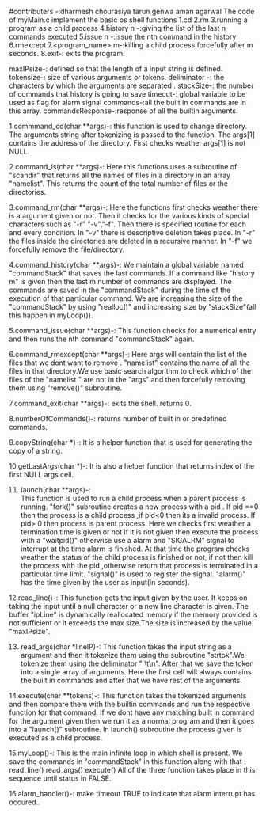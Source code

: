 #contributers -:dharmesh chourasiya
                tarun genwa
                aman agarwal
The code of myMain.c implement the basic os shell functions
      1.cd
      2.rm
      3.running a program as a child process
      4.history n -:giving the list of the last n commands     executed
      5.issue n -:issue the nth command in the history
      6.rmexcept
      7.<program_name> m-:killing a child process forcefully after m seconds.
      8.exit-: exits the program.

maxIPsize-: defined so that the length of a input string is defined.
tokensize-: size of various arguments or tokens.
deliminator -: the characters by which the arguments are separated .
stackSize-:  the number of commands that history is going to save
timeout-: global variable to be used as flag for alarm signal
commands-:all the built in commands are in this array.
commandsResponse-:response of all the builtin arguments.


1.commmand_cd(char **args)-:
        this function is used to change directory. The arguments string after
        tokenizing is passed to the function. The args[1] contains the address
        of the directory. First checks weather args[1] is not NULL.

2.command_ls(char **args)-:
        Here this functions uses a subroutine of "scandir" that returns all the
        names of files in a directory in an array "namelist". This returns the
        count of the total number of files or the directories.

3.command_rm(char **args)-:
        Here the functions first checks weather there is a argument given or not.
        Then it checks for the various kinds of special characters such as "-r"
        "-v","-f". Then there is specified routine for each and every condition.
        In "-v" there is  descriptive deletion takes place.
        In "-r" the files inside the directories are deleted in a recursive manner.
        In "-f" we forcefully remove the file/directory.

4.command_history(char **args)-:
        We maintain a global variable named "commandStack" that saves the last
        commands. If a command like "history m" is given then the last m number
        of commands are displayed. The commands are saved in the "commandStack"
        during the time of the execution of that particular command.
        We are increasing the size of the "commandStack" by using "realloc()" and
        increasing size by "stackSize"(all this happen in myLoop()).

5.command_issue(char **args)-:
        This function checks for a numerical entry and then runs the nth command
        "commandStack" again.

6.command_rmexcept(char **args)-:
        Here args will contain the list of the files that we dont want to remove .
        "namelist" contains the name of all the files in that directory.We use
        basic search algorithm to check which of the files of the "namelist " are
        not in the "args" and then forcefully removing them using "remove()" subroutine.

7.command_exit(char **args)-:
        exits the shell.
        returns 0.

8.numberOfCommands()-:
        returns number of built in or predefined commands.

9.copyString(char *)-:
        It is a helper function that is used for generating the copy of a string.

10.getLastArgs(char *)-:
        It is also a helper function that returns index of the first NULL args cell.

11. launch(char **args)-:       
        This function is used to run a child process when a parent process is running. "fork()" subroutine creates a new process with a pid . If pid ==0 then the process is a child process ,if pid<0 then its a invalid process. If pid> 0 then process is parent process.
        Here we checks first weather a termination time is given or not if it is not given then execute the process with a "waitpid()" otherwise use a alarm and "SIGALRM"
        signal to interrupt at the time alarm is finished.
        At that time the program checks weather the status of the child process is finished or not, if not then kill the process with the pid ,otherwise return that process is terminated in a particular time limit.
        "signal()" is used to register the signal. "alarm()"
        has the time given by the user as input(in seconds).

12.read_line()-:
        This function gets the input given by the user.
        It keeps on taking the input until a null character or a new line character is given.
        The buffer "ipLine" is dynamically reallocated memory if the memory provided is not sufficient or it exceeds the max size.The size is increased by the value "maxIPsize".

13. read_args(char *lineIP)-:
        This function takes the input string as a argument and then it tokenize them using the subroutine "strtok".We tokenize them using the deliminator " \t\n". After that we save the token into a single array of arguments.
        Here the first cell will always contains the built in commands and after that we have rest of the arguments.

14.execute(char **tokens)-:
        This function takes the tokenized arguments and then compare them with the builtin commands and run the respective function for that command.
        If we dont have any matching built in command for the argument given then we run it as a normal program and then it goes into a "launch()" subroutine. In launch() subroutine the process given is executed as a child process.

15.myLoop()-:
        This is the main infinite loop in which shell is present. We save the commands in "commandStack" in this function along with that :
                  read_line()
                  read_args()
                  execute()
        All of the three function takes place in this sequence until status in FALSE.          

16.alarm_handler()-:
        make timeout TRUE to indicate that alarm interrupt has occured..
